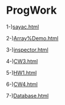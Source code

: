 # ProgWork



1-)[sayac.html](https://ertugrulcbn.github.io/ProgWork/sayac.html)

2-)[Array%Demo.html](https://ertugrulcbn.github.io/ProgWork/Array%20Demo.html)

3-)[inspector.html](https://ertugrulcbn.github.io/ProgWork/inspector.html)

4-)[CW3.html](https://ertugrulcbn.github.io/ProgWork/c4_data.html)

5-)[HW1.html](https://ertugrulcbn.github.io/ProgWork/HW1.html)

6-)[CW4.html](https://ertugrulcbn.github.io/ProgWork/index.html)

7-)[Database.html](https://ertugrulcbn.github.io/ProgWork/Database.html)
